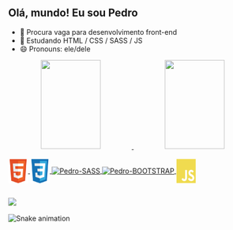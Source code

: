 ## Olá, mundo! Eu sou Pedro

- 🔭 Procura vaga para desenvolvimento front-end
- 🌱 Estudando HTML / CSS / SASS / JS
- 😄 Pronouns: ele/dele
<div align="center">
  <a href="https://github.com/pedro1hen">
  <img width="49%" height="180em" src="https://github-readme-stats.vercel.app/api?username=pedro1hen&show_icons=true&theme=dracula&include_all_commits=true&count_private=true"/>
  <img width="49%" height="180em" src="https://github-readme-stats.vercel.app/api/top-langs/?username=pedro1hen&layout=compact&langs_count=7&theme=dracula"/>
</div>
<div style="display: inline_block"><br>
  <img align="center" alt="Pedro-HTML" height="50" width="40" src="https://raw.githubusercontent.com/devicons/devicon/master/icons/html5/html5-original.svg">
  <img align="center" alt="Pedro-CSS" height="50" width="40" src="https://raw.githubusercontent.com/devicons/devicon/master/icons/css3/css3-original.svg">
  <img align="center" alt="Pedro-SASS" height="50" width="40" src="https://cdn.jsdelivr.net/gh/devicons/devicon/icons/sass/sass-original.svg" />
  <img align="center" alt="Pedro-BOOTSTRAP" height="50" width="40" src="https://cdn.jsdelivr.net/gh/devicons/devicon/icons/bootstrap/bootstrap-original.svg" />
  <img align="center" alt="Pedro-Js" height="50" width="40" src="https://raw.githubusercontent.com/devicons/devicon/master/icons/javascript/javascript-plain.svg">
</div>

##

<div>
  <a href="https://www.linkedin.com/in/phrf/" target="_blank"><img src="https://img.shields.io/badge/-LinkedIn-%230077B5?style=for-the-badge&logo=linkedin&logoColor=white" target="_blank"></a> 
  
   ![Snake animation](https://github.com/pedro1hen/pedro1hen/blob/output/github-contribution-grid-snake.svg)
</div>
